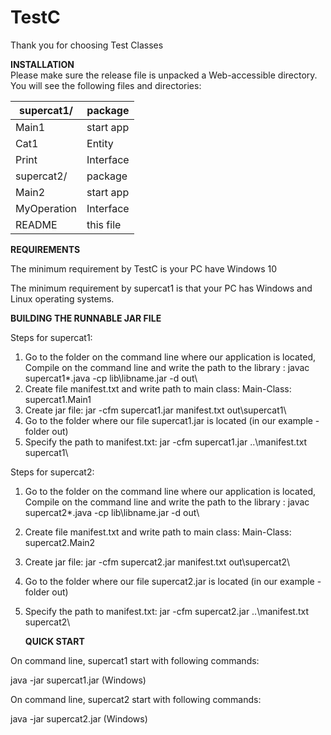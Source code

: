 # TestC
Thank you for choosing Test Classes




**INSTALLATION**<br>
Please make sure the release file is unpacked a Web-accessible directory.
You will see the following files and directories: <br>

supercat1/ | package
--- | ---
Main1 | start app
Cat1 | Entity
Print | Interface
supercat2/ | package
Main2 | start app
MyOperation | Interface
README | this file





**REQUIREMENTS**<br>

The minimum requirement by TestC is your PC have Windows 10


The minimum requirement by supercat1 is that your PC has Windows and Linux operating systems.<br>


**BUILDING THE RUNNABLE JAR FILE**


 Steps for supercat1:
1) Go to the folder on the command line where our application is located, Compile on the command line and write the path to the library :
javac supercat1\*.java -cp lib\libname.jar -d out\
2) Create file manifest.txt and write path to main class: Main-Class: supercat1.Main1
3) Create jar file: jar -cfm supercat1.jar manifest.txt out\supercat1\
4) Go to the folder where our file supercat1.jar is located (in our example - folder out)
5) Specify the path to manifest.txt: jar -cfm supercat1.jar ..\manifest.txt supercat1\  

Steps for supercat2:
1) Go to the folder on the command line where our application is located, Compile on the command line and write the path to the library :
   javac supercat2\*.java -cp lib\libname.jar -d out\
2) Create file manifest.txt and write path to main class: Main-Class: supercat2.Main2
3) Create jar file: jar -cfm supercat2.jar manifest.txt out\supercat2\
4) Go to the folder where our file supercat2.jar is located (in our example - folder out)
5) Specify the path to manifest.txt: jar -cfm supercat2.jar ..\manifest.txt supercat2\


   **QUICK START**


On command line, supercat1 start with following commands:

java -jar supercat1.jar       (Windows)
<br>

On command line, supercat2 start with following commands:

java -jar supercat2.jar       (Windows)

